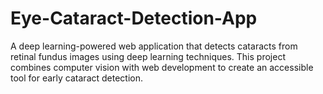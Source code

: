 # Eye-Cataract-Detection-App
A deep learning-powered web application that detects cataracts from retinal fundus images using deep learning techniques. This project combines computer vision with web development to create an accessible tool for early cataract detection.
